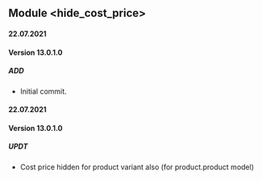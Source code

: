 ## Module <hide_cost_price>

#### 22.07.2021
#### Version 13.0.1.0
##### ADD
- Initial commit.

#### 22.07.2021
#### Version 13.0.1.0
##### UPDT
- Cost price hidden for product variant also (for product.product model)
